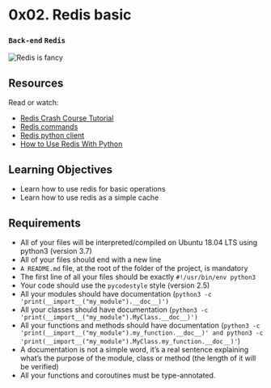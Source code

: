 # 0x02. Redis basic
### `Back-end` `Redis`

![Redis is fancy](https://s3.amazonaws.com/alx-intranet.hbtn.io/uploads/medias/2020/1/40eab4627f1bea7dfe5e.png?X-Amz-Algorithm=AWS4-HMAC-SHA256&X-Amz-Credential=AKIARDDGGGOUSBVO6H7D%2F20240515%2Fus-east-1%2Fs3%2Faws4_request&X-Amz-Date=20240515T132158Z&X-Amz-Expires=86400&X-Amz-SignedHeaders=host&X-Amz-Signature=38f80b80eb32f1ff4363a5535e794ee7fef15a6df57888f2815570d3cc89588f)

## Resources
Read or watch:

* [Redis Crash Course Tutorial](https://intranet.alxswe.com/rltoken/hJVo3XwMMFFoApyX8zPXvA)
* [Redis commands](https://intranet.alxswe.com/rltoken/oauvbRmxM12SxvimzqhrOg)
* [Redis python client](https://intranet.alxswe.com/rltoken/imfgFhAZPlg7YMZ_tHvFZw)
* [How to Use Redis With Python](https://intranet.alxswe.com/rltoken/7SluvFvgckwVgsvrfOf1CQ)

## Learning Objectives
* Learn how to use redis for basic operations
* Learn how to use redis as a simple cache

## Requirements
* All of your files will be interpreted/compiled on Ubuntu 18.04 LTS using python3 (version 3.7)
* All of your files should end with a new line
* `A README.md` file, at the root of the folder of the project, is mandatory
* The first line of all your files should be exactly `#!/usr/bin/env python3`
* Your code should use the `pycodestyle` style (version 2.5)
* All your modules should have documentation (`python3 -c 'print(__import__("my_module").__doc__)')`
* All your classes should have documentation (`python3 -c 'print(__import__("my_module").MyClass.__doc__)')`
* All your functions and methods should have documentation (`python3 -c 'print(__import__("my_module").my_function.__doc__)' and python3 -c 'print(__import__("my_module").MyClass.my_function.__doc__)'`)
* A documentation is not a simple word, it’s a real sentence explaining what’s the purpose of the module, class or method (the length of it will be verified)
* All your functions and coroutines must be type-annotated.
